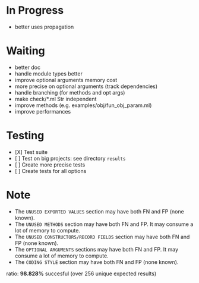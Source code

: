 # In Progress
- better uses propagation

# Waiting
- better doc
- handle module types better
- improve optional arguments memory cost
- more precise on optional arguments (track dependencies)
- handle branching (for methods and opt args)
- make check/\*.ml Str independent
- improve methods (e.g. examples/obj/fun_obj_param.ml)
- improve performances


# Testing
- \[X\] Test suite
- \[ \] Test on big projects: see directory `results`
- \[ \] Create more precise tests
- \[ \] Create tests for all options


# Note
- The `UNUSED EXPORTED VALUES` section may have both FN and FP (none known).
- The `UNUSED METHODS` section may have both FN and FP.
  It may consume a lot of memory to compute.
- The `UNUSED CONSTRUCTORS/RECORD FIELDS` section may have both FN and FP (none known).
- The `OPTIONAL ARGUMENTS` sections may have both FN and FP.
  It may consume a lot of memory to compute.
- The `CODING STYLE` section may have both FN and FP (none known).

ratio: **98.828%** succesful (over 256 unique expected results)
